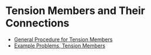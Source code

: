 # Tension Members and Their Connections

* [General Procedure for Tension Members](procedure_01)
* [Example Problems, Tension Members](example_problems_01)

